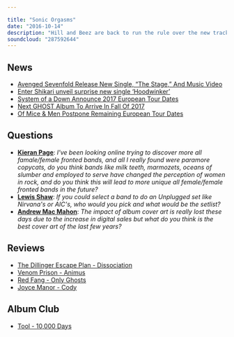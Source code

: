 ```yaml
---

title: "Sonic Orgasms"
date: "2016-10-14"
description: "Hill and Beez are back to run the rule over the new tracks from Avenged Sevenfold and Enter Shikari, there's a potential Download headliner discussion, chat about women's recent rise in rock, reviews on the new albums from The Dillinger Escape Plan, Venom Prison, Red Fang and Joyce Manor and our Album Club on Tool's 10,000 Days includes something that will blow your mind."
soundcloud: "287592644"
---
```


## News

* [Avenged Sevenfold Release New Single, “The Stage,” And Music Video](http://digitalnoisemag.com/watch-avenged-sevenfold-release-new-single-the-stage-and-music-video/)
* [Enter Shikari unveil surprise new single ‘Hoodwinker’](http://www.nme.com/news/music/nme-2603-1190003)
* [System of a Down Announce 2017 European Tour Dates](http://loudwire.com/system-of-a-down-2017-european-tour-dates/)
* [Next GHOST Album To Arrive In Fall Of 2017](http://www.blabbermouth.net/news/next-ghost-album-to-arrive-in-fall-of-2017/)
* [Of Mice & Men Postpone Remaining European Tour Dates](http://www.billboard.com/articles/news/7541013/of-mice-men-postpone-european-tour-dates)

## Questions

* **[Kieran Page](https://www.facebook.com/thatsnotmetalpodcast/posts/1972227496337118?comment_id=1972235323003002&comment_tracking=%7B%22tn%22%3A%22R9%22%7D)**: _I've been looking online trying to discover more all famale/female fronted bands, and all I really found were paramore copycats, do you think bands like milk teeth, marmozets, oceans of slumber and employed to serve have changed the perception of women in rock, and do you think this will lead to more unique all female/female fronted bands in the future?_
* **[Lewis Shaw](https://www.facebook.com/thatsnotmetalpodcast/posts/1972227496337118?comment_id=1972255029667698&comment_tracking=%7B%22tn%22%3A%22R9%22%7D)**: _If you could select a band to do an Unplugged set like Nirvana's or AIC's, who would you pick and what would be the setlist?_
* **[Andrew Mac Mahon](https://www.facebook.com/thatsnotmetalpodcast/posts/1972227496337118?comment_id=1972236766336191&comment_tracking=%7B%22tn%22%3A%22R9%22%7D)**: _The impact of album cover art is really lost these days due to the increase in digital sales but what do you think is the best cover art of the last few years?_

## Reviews

* [The Dillinger Escape Plan - Dissociation](https://itunes.apple.com/gb/album/dissociation/id1138306590)
* [Venom Prison - Animus](https://itunes.apple.com/gb/album/animus/id1137258218)
* [Red Fang - Only Ghosts](https://itunes.apple.com/gb/album/only-ghosts/id1131695807)
* [Joyce Manor - Cody](https://itunes.apple.com/gb/album/cody/id1140562404)

## Album Club

* [Tool - 10,000 Days](https://en.wikipedia.org/wiki/10,000_Days)
